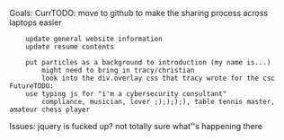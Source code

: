 Goals:
	CurrTODO:
		move to github to make the sharing process across laptops easier

		update general website information
		update resume contents

		put particles as a background to introduction (my name is...)
			might need to bring in tracy/christian
			look into the div.overlay css that tracy wrote for the csc
	FutureTODO:
		use typing js for "i'm a cybersecurity consultant"
			compliance, musician, lover ;);););), table tennis master, amateur chess player

Issues:
	jquery is fucked up? not totally sure what''s happening there


